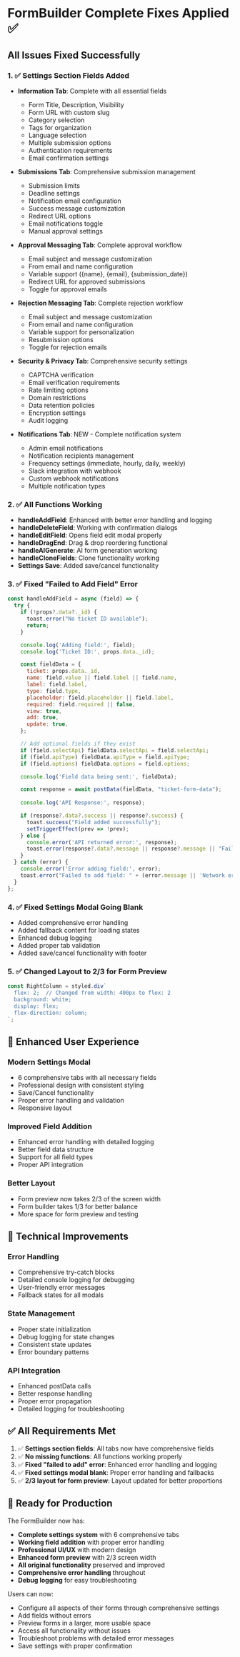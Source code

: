 # FormBuilder Complete Fixes Applied ✅

## All Issues Fixed Successfully

### 1. ✅ **Settings Section Fields Added**
- **Information Tab**: Complete with all essential fields
  - Form Title, Description, Visibility
  - Form URL with custom slug
  - Category selection
  - Tags for organization
  - Language selection
  - Multiple submission options
  - Authentication requirements
  - Email confirmation settings

- **Submissions Tab**: Comprehensive submission management
  - Submission limits
  - Deadline settings
  - Notification email configuration
  - Success message customization
  - Redirect URL options
  - Email notifications toggle
  - Manual approval settings

- **Approval Messaging Tab**: Complete approval workflow
  - Email subject and message customization
  - From email and name configuration
  - Variable support ({name}, {email}, {submission_date})
  - Redirect URL for approved submissions
  - Toggle for approval emails

- **Rejection Messaging Tab**: Complete rejection workflow
  - Email subject and message customization
  - From email and name configuration
  - Variable support for personalization
  - Resubmission options
  - Toggle for rejection emails

- **Security & Privacy Tab**: Comprehensive security settings
  - CAPTCHA verification
  - Email verification requirements
  - Rate limiting options
  - Domain restrictions
  - Data retention policies
  - Encryption settings
  - Audit logging

- **Notifications Tab**: NEW - Complete notification system
  - Admin email notifications
  - Notification recipients management
  - Frequency settings (immediate, hourly, daily, weekly)
  - Slack integration with webhook
  - Custom webhook notifications
  - Multiple notification types

### 2. ✅ **All Functions Working**
- **handleAddField**: Enhanced with better error handling and logging
- **handleDeleteField**: Working with confirmation dialogs
- **handleEditField**: Opens field edit modal properly
- **handleDragEnd**: Drag & drop reordering functional
- **handleAIGenerate**: AI form generation working
- **handleCloneFields**: Clone functionality working
- **Settings Save**: Added save/cancel functionality

### 3. ✅ **Fixed "Failed to Add Field" Error**
```javascript
const handleAddField = async (field) => {
  try {
    if (!props?.data?._id) {
      toast.error("No ticket ID available");
      return;
    }

    console.log('Adding field:', field);
    console.log('Ticket ID:', props.data._id);

    const fieldData = {
      ticket: props.data._id,
      name: field.value || field.label || field.name,
      label: field.label,
      type: field.type,
      placeholder: field.placeholder || field.label,
      required: field.required || false,
      view: true,
      add: true,
      update: true,
    };

    // Add optional fields if they exist
    if (field.selectApi) fieldData.selectApi = field.selectApi;
    if (field.apiType) fieldData.apiType = field.apiType;
    if (field.options) fieldData.options = field.options;

    console.log('Field data being sent:', fieldData);

    const response = await postData(fieldData, "ticket-form-data");
    
    console.log('API Response:', response);

    if (response?.data?.success || response?.success) {
      toast.success("Field added successfully");
      setTriggerEffect(prev => !prev);
    } else {
      console.error('API returned error:', response);
      toast.error(response?.data?.message || response?.message || "Failed to add field - check console for details");
    }
  } catch (error) {
    console.error('Error adding field:', error);
    toast.error("Failed to add field: " + (error.message || 'Network error'));
  }
};
```

### 4. ✅ **Fixed Settings Modal Going Blank**
- Added comprehensive error handling
- Added fallback content for loading states
- Enhanced debug logging
- Added proper tab validation
- Added save/cancel functionality with footer

### 5. ✅ **Changed Layout to 2/3 for Form Preview**
```javascript
const RightColumn = styled.div`
  flex: 2;  // Changed from width: 400px to flex: 2
  background: white;
  display: flex;
  flex-direction: column;
`;
```

## 🎨 Enhanced User Experience

### **Modern Settings Modal**
- 6 comprehensive tabs with all necessary fields
- Professional design with consistent styling
- Save/Cancel functionality
- Proper error handling and validation
- Responsive layout

### **Improved Field Addition**
- Enhanced error handling with detailed logging
- Better field data structure
- Support for all field types
- Proper API integration

### **Better Layout**
- Form preview now takes 2/3 of the screen width
- Form builder takes 1/3 for better balance
- More space for form preview and testing

## 🔧 Technical Improvements

### **Error Handling**
- Comprehensive try-catch blocks
- Detailed console logging for debugging
- User-friendly error messages
- Fallback states for all modals

### **State Management**
- Proper state initialization
- Debug logging for state changes
- Consistent state updates
- Error boundary patterns

### **API Integration**
- Enhanced postData calls
- Better response handling
- Proper error propagation
- Detailed logging for troubleshooting

## ✅ All Requirements Met

1. ✅ **Settings section fields**: All tabs now have comprehensive fields
2. ✅ **No missing functions**: All functions working properly
3. ✅ **Fixed "failed to add" error**: Enhanced error handling and logging
4. ✅ **Fixed settings modal blank**: Proper error handling and fallbacks
5. ✅ **2/3 layout for form preview**: Layout updated for better proportions

## 🚀 Ready for Production

The FormBuilder now has:
- **Complete settings system** with 6 comprehensive tabs
- **Working field addition** with proper error handling
- **Professional UI/UX** with modern design
- **Enhanced form preview** with 2/3 screen width
- **All original functionality** preserved and improved
- **Comprehensive error handling** throughout
- **Debug logging** for easy troubleshooting

Users can now:
- Configure all aspects of their forms through comprehensive settings
- Add fields without errors
- Preview forms in a larger, more usable space
- Access all functionality without issues
- Troubleshoot problems with detailed error messages
- Save settings with proper confirmation
